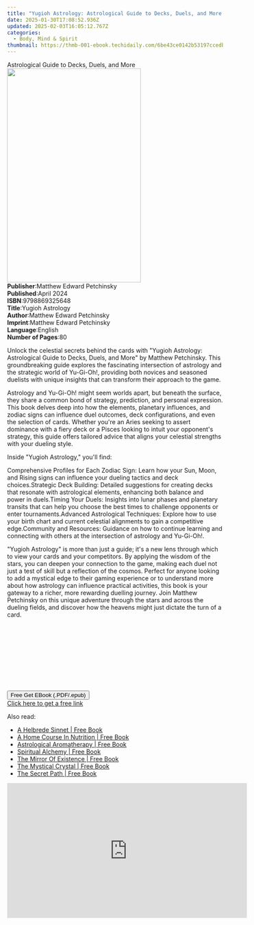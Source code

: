 ```yaml
---
title: "Yugioh Astrology: Astrological Guide to Decks, Duels, and More | Free Book"
date: 2025-01-30T17:08:52.936Z
updated: 2025-02-03T16:05:12.767Z
categories:
  - Body, Mind & Spirit
thumbnail: https://thmb-001-ebook.techidaily.com/6be43ce0142b53197ccedb2445348b60e3729a351b0f27ffddf241d9cdafeb07.jpg
---
```

<main id="book-container">
  <div class="flex flex-col">
    <div class="book-brief flex-1 py-6 px-4 sm:p-6 md:py-10 md:px-8">
      <!-- brief-->
      <div class="book-brief-main">
        Astrological Guide to Decks, Duels, and More
      </div>
    </div>
    <div
      class="book-meta-info flex-1 grid gap-4 col-start-1 col-end-3 row-start-1 sm:mb-6 sm:grid-cols-4 lg:gap-6 lg:col-start-2 lg:row-end-6 lg:row-span-6 lg:mb-0"
    >
      <div
        class="book-meta-info-left place-content-center mt-4 p-4 text-sm leading-6 col-start-2 col-span-2 dark:text-slate-400"
      >
        <img
          class="w-full h-500 object-cover rounded-lg sm:h-255 sm:col-span-2 lg:col-span-full"
          src="https://img-001-ebook.techidaily.com/86aecb4943f8c612c5fce43c37835da0b9364ddb8446e10b40d30e6271c3359a.jpg"
          alt=""
          width="312"
          height="500"
        />
      </div>
      <div
        class="book-meta-info-right mt-2 col-start-1 row-start-2 col-span-3 self-center"
      >
        <!-- meta data  -->
        <div class="flex flex-col px-4 md:px-8">
          <div class="flex-1">
            <strong>Publisher</strong>:<span class="px-2"
              >Matthew Edward Petchinsky</span
            >
          </div>
          <div class="flex-1">
            <strong>Published</strong>:<span class="px-2">April 2024</span>
          </div>
          <div class="flex-1">
            <strong>ISBN</strong>:<span class="px-2">9798869325648</span>
          </div>
          <div class="flex-1">
            <strong>Title</strong>:<span class="px-2">Yugioh Astrology</span>
          </div>
          <div class="flex-1">
            <strong>Author</strong>:<span class="px-2"
              >Matthew Edward Petchinsky</span
            >
          </div>
          <div class="flex-1">
            <strong>Imprint</strong>:<span class="px-2"
              >Matthew Edward Petchinsky</span
            >
          </div>
          <div class="flex-1">
            <strong>Language</strong>:<span class="px-2">English</span>
          </div>
          <div class="flex-1">
            <strong>Number of Pages</strong>:<span class="px-2">80</span>
          </div>
        </div>
      </div>
    </div>
    <div class="book-description flex-1 py-6 px-4 sm:p-6 md:py-10 md:px-8">
      <div class="book-description-main">
        <div accordion-content="" id="description">
          <p>
            Unlock the celestial secrets behind the cards with "Yugioh
            Astrology: Astrological Guide to Decks, Duels, and More" by Matthew
            Petchinsky. This groundbreaking guide explores the fascinating
            intersection of astrology and the strategic world of Yu-Gi-Oh!,
            providing both novices and seasoned duelists with unique insights
            that can transform their approach to the game.
          </p>
          <p>
            Astrology and Yu-Gi-Oh! might seem worlds apart, but beneath the
            surface, they share a common bond of strategy, prediction, and
            personal expression. This book delves deep into how the elements,
            planetary influences, and zodiac signs can influence duel outcomes,
            deck configurations, and even the selection of cards. Whether you're
            an Aries seeking to assert dominance with a fiery deck or a Pisces
            looking to intuit your opponent's strategy, this guide offers
            tailored advice that aligns your celestial strengths with your
            dueling style.
          </p>
          <p>Inside "Yugioh Astrology," you'll find:</p>
          <span style="color: var(--tw-prose-bold)"
            >Comprehensive Profiles for Each Zodiac Sign</span
          >: Learn how your Sun, Moon, and Rising signs can influence your
          dueling tactics and deck choices.<span
            style="color: var(--tw-prose-bold)"
            >Strategic Deck Building</span
          >: Detailed suggestions for creating decks that resonate with
          astrological elements, enhancing both balance and power in duels.<span
            style="color: var(--tw-prose-bold)"
            >Timing Your Duels</span
          >: Insights into lunar phases and planetary transits that can help you
          choose the best times to challenge opponents or enter
          tournaments.<span style="color: var(--tw-prose-bold)"
            >Advanced Astrological Techniques</span
          >: Explore how to use your birth chart and current celestial
          alignments to gain a competitive edge.<span
            style="color: var(--tw-prose-bold)"
            >Community and Resources</span
          >: Guidance on how to continue learning and connecting with others at
          the intersection of astrology and Yu-Gi-Oh!.
          <p>
            "Yugioh Astrology" is more than just a guide; it's a new lens
            through which to view your cards and your competitors. By applying
            the wisdom of the stars, you can deepen your connection to the game,
            making each duel not just a test of skill but a reflection of the
            cosmos. Perfect for anyone looking to add a mystical edge to their
            gaming experience or to understand more about how astrology can
            influence practical activities, this book is your gateway to a
            richer, more rewarding duelling journey. Join Matthew Petchinsky on
            this unique adventure through the stars and across the dueling
            fields, and discover how the heavens might just dictate the turn of
            a card.
          </p>
          <p><br /></p>
          <p><br /></p>
          <p><br /></p>
          <p><br /></p>
          <p><br /></p>
        </div>
        <div class="accordion-fader"></div>
      </div>
    </div>
    <div class="book-excerpts flex-1 py-6 px-4 sm:p-6 md:py-10 md:px-8"></div>
    <div
      class="book-about-author flex-1 py-6 px-4 sm:p-6 md:py-10 md:px-8"
    ></div>
    <div class="book-free-get flex-1 py-6 px-4 sm:p-6 md:py-10 md:px-8">
      <button
        id="btn-free-get"
        class="bg-blue-500 hover:bg-blue-700 text-white font-bold py-2 px-4 rounded"
      >
        Free Get EBook (.PDF/.epub)
      </button>
      <div id="countdown-display" class="px-2 text-lg mt-2"></div>
      <a
        id="free-link"
        class="hidden bg-blue-500 hover:bg-blue-700 text-white font-bold py-2 px-4 rounded"
        href="https://www.ebooks.com/en-us/book/211322981/yugioh-astrology-astrological-guide-to-decks-duels-and-more/matthew-edward-petchinsky/"
        target="_blank"
        >Click here to get a free link</a
      >
    </div>
    <script>
      let countdownTime = 0;
      let countdownInterval = null;
      document
        .getElementById('btn-free-get')
        .addEventListener('click', startCountdown);
      function startCountdown() {
        countdownTime = new Date().getTime() + 60000 * 3;
        countdownInterval = setInterval(updateCountdown, 1000);
        document.getElementById('btn-free-get').disabled = true;
        document
          .getElementById('btn-free-get')
          .classList.add('bg-gray-500', 'cursor-not-allowed');
      }
      function updateCountdown() {
        let currentTime = new Date().getTime();
        let timeLeft = countdownTime - currentTime;
        let secondsLeft = Math.floor(timeLeft / 1000);
        document.getElementById('countdown-display').innerHTML =
          `Remaining time: ${secondsLeft} seconds.`;
        if (secondsLeft <= 0) {
          clearInterval(countdownInterval);
          document.getElementById('btn-free-get').classList.add('hidden');
          document.getElementById('free-link').classList.remove('hidden');
          document.getElementById('countdown-display').innerHTML = '';
        }
      }
    </script>
  </div>
</main>

<ins class="adsbygoogle"
      style="display:block"
      data-ad-client="ca-pub-7571918770474297"
      data-ad-slot="8358498916"
      data-ad-format="auto"
      data-full-width-responsive="true"></ins>
    

<span class="atpl-alsoreadstyle">Also read:</span>
<div><ul>
<li><a href="https://novels-ebooks.techidaily.com/730015-9780989100052-a-helbrede-sinnet/"><u>A Helbrede Sinnet | Free Book</u></a></li>
<li><a href="https://novels-ebooks.techidaily.com/730372-9781446489918-a-home-course-in-nutrition/"><u>A Home Course In Nutrition | Free Book</u></a></li>
<li><a href="https://novels-ebooks.techidaily.com/730383-9781446490761-astrological-aromatherapy/"><u>Astrological Aromatherapy | Free Book</u></a></li>
<li><a href="https://novels-ebooks.techidaily.com/730374-9781446489963-spiritual-alchemy/"><u>Spiritual Alchemy | Free Book</u></a></li>
<li><a href="https://novels-ebooks.techidaily.com/730375-9781446489970-the-mirror-of-existence/"><u>The Mirror Of Existence | Free Book</u></a></li>
<li><a href="https://novels-ebooks.techidaily.com/730390-9781446490839-the-mystical-crystal/"><u>The Mystical Crystal | Free Book</u></a></li>
<li><a href="https://novels-ebooks.techidaily.com/727588-9781446489871-the-secret-path/"><u>The Secret Path | Free Book</u></a></li>
</ul></div>

<!-- affiliate ads begin -->
<iframe width="560" height="315" src="https://www.youtube.com/embed/uV3vm805eX0?si=YSPcsFxBcJmoxLsU" title="YouTube video player" frameborder="0" allow="accelerometer; autoplay; clipboard-write; encrypted-media; gyroscope; picture-in-picture; web-share" referrerpolicy="strict-origin-when-cross-origin" allowfullscreen></iframe>
<!-- affiliate ads end -->


